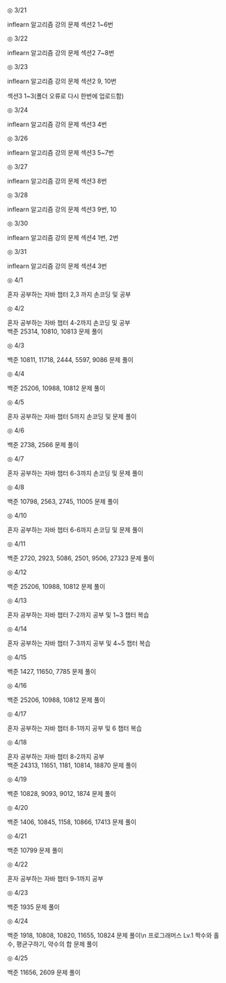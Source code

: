 ◎ 3/21

inflearn 알고리즘 강의 문제 섹션2 1~6번


◎ 3/22

inflearn 알고리즘 강의 문제 섹션2 7~8번


◎ 3/23

inflearn 알고리즘 강의 문제 섹션2 9, 10번

섹션3 1~3(폴더 오류로 다시 한번에 업로드함)


◎ 3/24

inflearn 알고리즘 강의 문제 섹션3 4번


◎ 3/26

inflearn 알고리즘 강의 문제 섹션3 5~7번


◎ 3/27

inflearn 알고리즘 강의 문제 섹션3 8번


◎ 3/28

inflearn 알고리즘 강의 문제 섹션3 9번, 10


◎ 3/30

inflearn 알고리즘 강의 문제 섹션4 1번, 2번


◎ 3/31

inflearn 알고리즘 강의 문제 섹션4 3번

◎ 4/1

혼자 공부하는 자바 챕터 2,3 까지 손코딩 및 공부

◎ 4/2

혼자 공부하는 자바 챕터 4-2까지 손코딩 및 공부\
백준 25314, 10810, 10813 문제 풀이

◎ 4/3

백준 10811, 11718, 2444, 5597, 9086 문제 풀이

◎ 4/4

백준 25206, 10988, 10812 문제 풀이

◎ 4/5

혼자 공부하는 자바 챕터 5까지 손코딩 및 문제 풀이

◎ 4/6

백준 2738, 2566 문제 풀이

◎ 4/7

혼자 공부하는 자바 챕터 6-3까지 손코딩 및 문제 풀이

◎ 4/8

백준 10798, 2563, 2745, 11005 문제 풀이

◎ 4/10

혼자 공부하는 자바 챕터 6-6까지 손코딩 및 문제 풀이

◎ 4/11

백준 2720, 2923, 5086, 2501, 9506, 27323 문제 풀이

◎ 4/12

백준 25206, 10988, 10812 문제 풀이

◎ 4/13

혼자 공부하는 자바 챕터 7-2까지 공부 및 1~3 챕터 복습

◎ 4/14

혼자 공부하는 자바 챕터 7-3까지 공부 및 4~5 챕터 복습

◎ 4/15

백준 1427, 11650, 7785 문제 풀이

◎ 4/16

백준 25206, 10988, 10812 문제 풀이

◎ 4/17

혼자 공부하는 자바 챕터 8-1까지 공부 및 6 챕터 복습

◎ 4/18

혼자 공부하는 자바 챕터 8-2까지 공부\
백준 24313, 11651, 1181, 10814, 18870 문제 풀이

◎ 4/19

백준 10828, 9093, 9012, 1874 문제 풀이

◎ 4/20

백준 1406, 10845, 1158, 10866, 17413 문제 풀이

◎ 4/21

백준 10799 문제 풀이

◎ 4/22

혼자 공부하는 자바 챕터 9-1까지 공부

◎ 4/23

백준 1935 문제 풀이

◎ 4/24

백준 1918, 10808, 10820, 11655, 10824 문제 풀이\n
프로그래머스 Lv.1 짝수와 홀수, 평균구하기, 약수의 합 문제 풀이

◎ 4/25

백준 11656, 2609 문제 풀이

